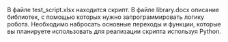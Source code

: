 В файле test_script.xlsx находится скрипт. В файле library.docx описание библиотек, с помощью которых
нужно запрограммировать логику робота. Необходимо набросать основные переходы
и функции, которые вы планируете использовать для реализации скрипта используя Python.